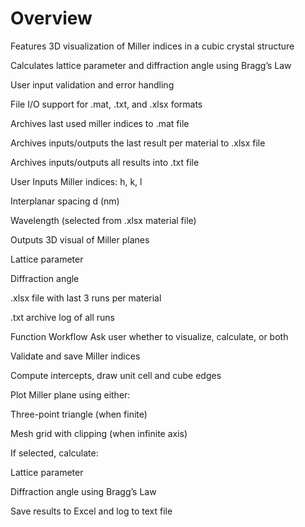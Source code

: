 # Overview
Features
3D visualization of Miller indices in a cubic crystal structure

Calculates lattice parameter and diffraction angle using Bragg’s Law

User input validation and error handling

File I/O support for .mat, .txt, and .xlsx formats

Archives last used miller indices to .mat file

Archives inputs/outputs the last result per material to .xlsx file

Archives inputs/outputs all results into .txt file

User Inputs
Miller indices: h, k, l

Interplanar spacing d (nm)

Wavelength (selected from .xlsx material file)

Outputs
3D visual of Miller planes

Lattice parameter

Diffraction angle

.xlsx file with last 3 runs per material

.txt archive log of all runs

Function Workflow
Ask user whether to visualize, calculate, or both

Validate and save Miller indices

Compute intercepts, draw unit cell and cube edges

Plot Miller plane using either:

Three-point triangle (when finite)

Mesh grid with clipping (when infinite axis)

If selected, calculate:

Lattice parameter

Diffraction angle using Bragg’s Law

Save results to Excel and log to text file
